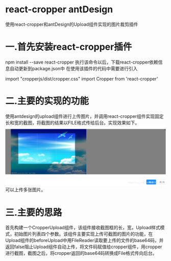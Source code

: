 # react-cropper antDesign
使用react-cropper和antDesign的Upload组件实现的图片裁剪插件
# 一.首先安装react-cropper插件
npm install --save react-cropper
执行该命令以后，下载react-cropper依赖信息自动更新到package.json中
在使用该插件的代码中需要进行引入

import "cropperjs/dist/cropper.css"
import Cropper from 'react-cropper'

# 二.主要的实现的功能
使用antdesign的upload组件进行上传图片，并调用react-cropper组件实现固定长和宽的截图，将截图的结果以FILE格式传给后台。实现效果如下。
![image](https://github.com/liusiasi/react-cropper/raw/master/picture/first.png)
可以上传多张图片。

# 三.主要的思路
首先构建一个CropperUpload组件，该组件接收截图框的长，宽，Upload样式模式，初始图片列表四个参数。该组件主要实现上传可截图的图片的功能，在Upload组件的beforeUpload中用FileReader读取要上传的文件的base64码，并返回false阻止Upload组件自动上传，将文件码赋值给cropper组件，用cropper进行截图，截图之后，将cropper返回的base64码转换成File格式传向后台。
